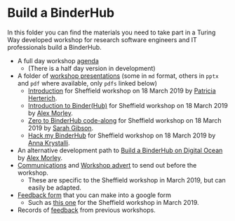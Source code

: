 # Build a BinderHub

In this folder you can find the materials you need to take part in a Turing Way developed workshop for research software engineers and IT professionals build a BinderHub.

* A full day workshop [agenda](agenda.md)
  * (There is a half day version in development)
* A folder of [workshop presentations](workshop-presentations) (some in `md` format, others in `pptx` and `pdf` where available, only `pdfs` linked below)
  * [Introduction](workshop-presentations/PRE_IntroBuildABinderHub.pdf) for Sheffield workshop on 18 March 2019 by [Patricia Herterich](https://github.com/pherterich).
  * [Introduction to Binder(Hub)](workshop-presentations/binder-hub-intro.pdf) for Sheffield workshop on 18 March 2019 by [Alex Morley](https://github.com/alexmorley).
  * [Zero to BinderHub code-along](workshop-presentations/zero-to-binderhub.md) for Sheffield workshop on 18 March 2019 by [Sarah Gibson](https://github.com/sgibson91).
  * [Hack my BinderHub](workshop-presentations/hack-my-binderhub.md) for Sheffield workshop on 18 March 2019 by [Anna Krystalli](https://github.com/annakrystalli/).
* An alternative development path to [Build a BinderHub on Digital Ocean](digital_ocean.md) by [Alex Morley](https://github.com/alexmorley).
* [Communications](before_workshop.md) and [Workshop advert](workshop_advert.md) to send out before the workshop.
  * These are specific to the Sheffield workshop in March 2019, but can easily be adapted.
* [Feedback form](feedback_form.md) that you can make into a google form
  * Such as [this one](https://goo.gl/forms/01A50ydUgtIakfJH3) for the Sheffield workshop in March 2019.
* Records of [feedback](feedback) from previous workshops.
